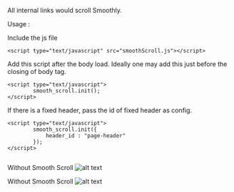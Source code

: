 All internal links would scroll Smoothly.

Usage : 

Include the js file
```
<script type="text/javascript" src="smoothScroll.js"></script>
```

Add this script after the body load. Ideally one may add this just before the closing of body tag.

```  
<script type="text/javascript">
        smooth_scroll.init();
</script>
```

If there is a fixed header, pass the id of fixed header as config.

```
<script type="text/javascript">
        smooth_scroll.init({
            header_id : "page-header"
        });
</script>


```

Without Smooth Scroll
![alt text](https://github.com/CodingNinjasCodes/SmoothScrollJs/blob/master/without_smooth_scroll.gif "Without Smooth Scroll")

Without Smooth Scroll
![alt text](https://github.com/CodingNinjasCodes/SmoothScrollJs/blob/master/with_smooth_scroll.gif "With Smooth Scroll")


